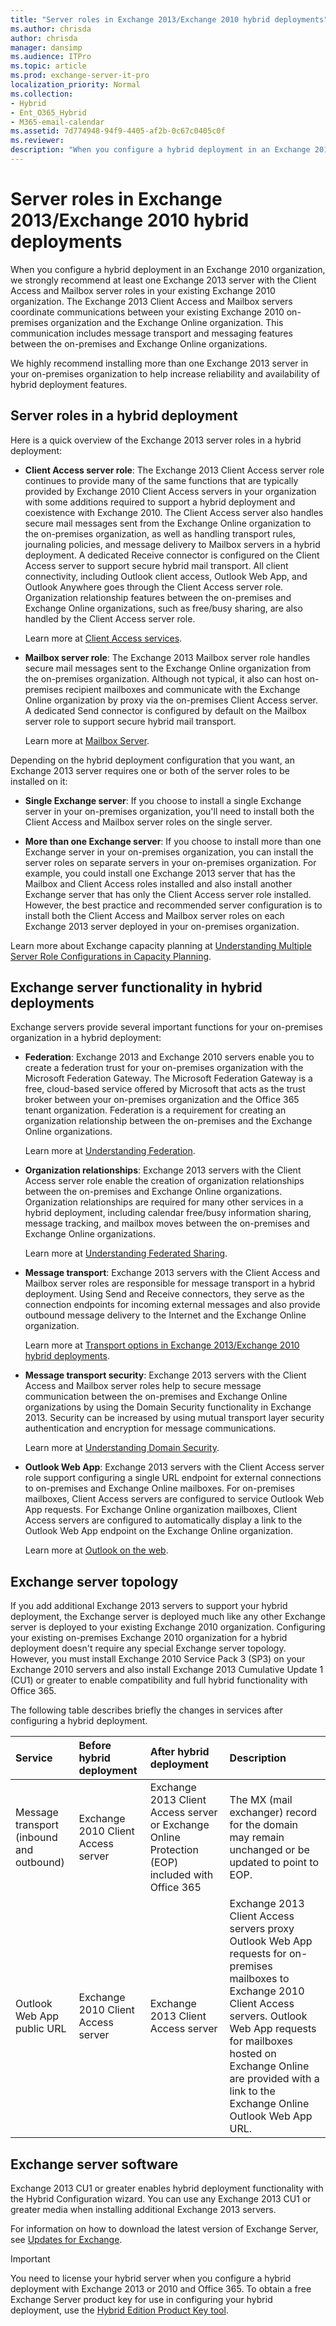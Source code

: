 ```yaml
---
title: "Server roles in Exchange 2013/Exchange 2010 hybrid deployments"
ms.author: chrisda
author: chrisda
manager: dansimp
ms.audience: ITPro
ms.topic: article
ms.prod: exchange-server-it-pro
localization_priority: Normal
ms.collection:
- Hybrid
- Ent_O365_Hybrid
- M365-email-calendar
ms.assetid: 7d774948-94f9-4405-af2b-0c67c0405c0f
ms.reviewer: 
description: "When you configure a hybrid deployment in an Exchange 2010 organization, we strongly recommend at least one Exchange 2013 server with the Client Access and Mailbox server roles in your existing Exchange 2010 organization. The Exchange 2013 Client Access and Mailbox servers coordinate communications between your existing Exchange 2010 on-premises organization and the Exchange Online organization. This communication includes message transport and messaging features between the on-premises and Exchange Online organizations."
---
```


# Server roles in Exchange 2013/Exchange 2010 hybrid deployments

When you configure a hybrid deployment in an Exchange 2010 organization, we strongly recommend at least one Exchange 2013 server with the Client Access and Mailbox server roles in your existing Exchange 2010 organization. The Exchange 2013 Client Access and Mailbox servers coordinate communications between your existing Exchange 2010 on-premises organization and the Exchange Online organization. This communication includes message transport and messaging features between the on-premises and Exchange Online organizations.

We highly recommend installing more than one Exchange 2013 server in your on-premises organization to help increase reliability and availability of hybrid deployment features.

## Server roles in a hybrid deployment

Here is a quick overview of the Exchange 2013 server roles in a hybrid deployment:

- **Client Access server role**: The Exchange 2013 Client Access server role continues to provide many of the same functions that are typically provided by Exchange 2010 Client Access servers in your organization with some additions required to support a hybrid deployment and coexistence with Exchange 2010. The Client Access server also handles secure mail messages sent from the Exchange Online organization to the on-premises organization, as well as handling transport rules, journaling policies, and message delivery to Mailbox servers in a hybrid deployment. A dedicated Receive connector is configured on the Client Access server to support secure hybrid mail transport. All client connectivity, including Outlook client access, Outlook Web App, and Outlook Anywhere goes through the Client Access server role. Organization relationship features between the on-premises and Exchange Online organizations, such as free/busy sharing, are also handled by the Client Access server role.

    Learn more at [Client Access services](http://technet.microsoft.com/library/87e206ab-7a7b-4b4f-be1a-5035713c74d2.aspx).

- **Mailbox server role**: The Exchange 2013 Mailbox server role handles secure mail messages sent to the Exchange Online organization from the on-premises organization. Although not typical, it also can host on-premises recipient mailboxes and communicate with the Exchange Online organization by proxy via the on-premises Client Access server. A dedicated Send connector is configured by default on the Mailbox server role to support secure hybrid mail transport.

    Learn more at [Mailbox Server](http://technet.microsoft.com/library/1aacc1c9-c81b-47d4-b222-ee73956cf968.aspx).

Depending on the hybrid deployment configuration that you want, an Exchange 2013 server requires one or both of the server roles to be installed on it:

- **Single Exchange server**: If you choose to install a single Exchange server in your on-premises organization, you'll need to install both the Client Access and Mailbox server roles on the single server.

- **More than one Exchange server**: If you choose to install more than one Exchange server in your on-premises organization, you can install the server roles on separate servers in your on-premises organization. For example, you could install one Exchange 2013 server that has the Mailbox and Client Access roles installed and also install another Exchange server that has only the Client Access server role installed. However, the best practice and recommended server configuration is to install both the Client Access and Mailbox server roles on each Exchange 2013 server deployed in your on-premises organization.

Learn more about Exchange capacity planning at [Understanding Multiple Server Role Configurations in Capacity Planning](https://go.microsoft.com/fwlink/?LinkId=266576).

## Exchange server functionality in hybrid deployments

Exchange servers provide several important functions for your on-premises organization in a hybrid deployment:

- **Federation**: Exchange 2013 and Exchange 2010 servers enable you to create a federation trust for your on-premises organization with the Microsoft Federation Gateway. The Microsoft Federation Gateway is a free, cloud-based service offered by Microsoft that acts as the trust broker between your on-premises organization and the Office 365 tenant organization. Federation is a requirement for creating an organization relationship between the on-premises and the Exchange Online organizations.

    Learn more at [Understanding Federation](http://technet.microsoft.com/library/0046e2eb-6940-4941-bd5b-cbe6bffa3b94.aspx).

- **Organization relationships**: Exchange 2013 servers with the Client Access server role enable the creation of organization relationships between the on-premises and Exchange Online organizations. Organization relationships are required for many other services in a hybrid deployment, including calendar free/busy information sharing, message tracking, and mailbox moves between the on-premises and Exchange Online organizations.

    Learn more at [Understanding Federated Sharing](http://technet.microsoft.com/library/09e6732a-4e99-44d0-801d-9463fdc57a9b.aspx).

- **Message transport**: Exchange 2013 servers with the Client Access and Mailbox server roles are responsible for message transport in a hybrid deployment. Using Send and Receive connectors, they serve as the connection endpoints for incoming external messages and also provide outbound message delivery to the Internet and the Exchange Online organization.

    Learn more at [Transport options in Exchange 2013/Exchange 2010 hybrid deployments](transport-options.md).

- **Message transport security**: Exchange 2013 servers with the Client Access and Mailbox server roles help to secure message communication between the on-premises and Exchange Online organizations by using the Domain Security functionality in Exchange 2013. Security can be increased by using mutual transport layer security authentication and encryption for message communications.

    Learn more at [Understanding Domain Security](https://go.microsoft.com/fwlink/p/?LinkId=266581).

- **Outlook Web App**: Exchange 2013 servers with the Client Access server role support configuring a single URL endpoint for external connections to on-premises and Exchange Online mailboxes. For on-premises mailboxes, Client Access servers are configured to service Outlook Web App requests. For Exchange Online organization mailboxes, Client Access servers are configured to automatically display a link to the Outlook Web App endpoint on the Exchange Online organization.

    Learn more at [Outlook on the web](http://technet.microsoft.com/library/3814b665-01e8-4881-9a44-163f14789ee4.aspx).

## Exchange server topology

If you add additional Exchange 2013 servers to support your hybrid deployment, the Exchange server is deployed much like any other Exchange server is deployed to your existing Exchange 2010 organization. Configuring your existing on-premises Exchange 2010 organization for a hybrid deployment doesn't require any special Exchange server topology. However, you must install Exchange 2010 Service Pack 3 (SP3) on your Exchange 2010 servers and also install Exchange 2013 Cumulative Update 1 (CU1) or greater to enable compatibility and full hybrid functionality with Office 365.

The following table describes briefly the changes in services after configuring a hybrid deployment.

|**Service**|**Before hybrid deployment**|**After hybrid deployment**|**Description**|
|:-----|:-----|:-----|:-----|
|Message transport (inbound and outbound)|Exchange 2010 Client Access server|Exchange 2013 Client Access server or Exchange Online Protection (EOP) included with Office 365|The MX (mail exchanger) record for the domain may remain unchanged or be updated to point to EOP.|
|Outlook Web App public URL|Exchange 2010 Client Access server|Exchange 2013 Client Access server|Exchange 2013 Client Access servers proxy Outlook Web App requests for on-premises mailboxes to Exchange 2010 Client Access servers. Outlook Web App requests for mailboxes hosted on Exchange Online are provided with a link to the Exchange Online Outlook Web App URL.|

## Exchange server software

Exchange 2013 CU1 or greater enables hybrid deployment functionality with the Hybrid Configuration wizard. You can use any Exchange 2013 CU1 or greater media when installing additional Exchange 2013 servers.

For information on how to download the latest version of Exchange Server, see [Updates for Exchange](https://technet.microsoft.com/Library/jj907309).

> [!IMPORTANT]
> You need to license your hybrid server when you configure a hybrid deployment with Exchange 2013 or 2010 and Office 365. To obtain a free Exchange Server product key for use in configuring your hybrid deployment, use the [Hybrid Edition Product Key tool](https://aka.ms/hybridkey).
